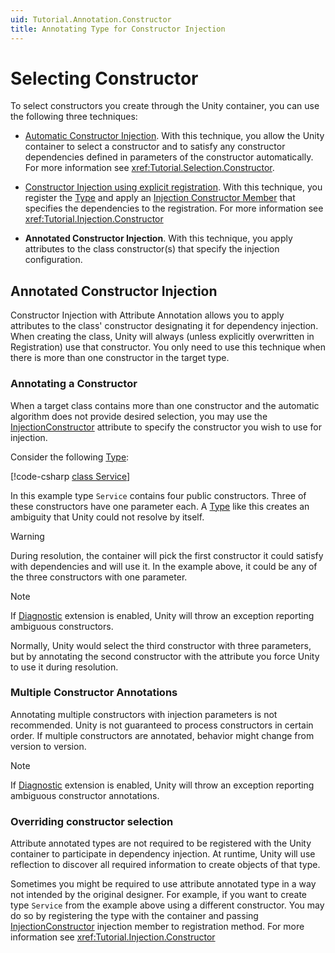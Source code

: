 ```yaml
---
uid: Tutorial.Annotation.Constructor
title: Annotating Type for Constructor Injection
---
```


# Selecting Constructor

To select constructors you create through the Unity container, you can use the following three techniques:

* [Automatic Constructor Injection](xref:Tutorial.Selection.Constructor). With this technique, you allow the Unity container to select a constructor and to satisfy any constructor dependencies defined in parameters of the constructor automatically. For more information see <xref:Tutorial.Selection.Constructor>.

* [Constructor Injection using explicit registration](xref:Tutorial.Injection.Constructor). With this technique, you register the [Type](xref:System.Type) and apply an [Injection Constructor Member](xref:Unity.Injection.InjectionConstructor) that specifies the dependencies to the registration. For more information see <xref:Tutorial.Injection.Constructor>

* **Annotated Constructor Injection**. With this technique, you apply attributes to the class constructor(s) that specify the injection configuration.

## Annotated Constructor Injection

Constructor Injection with Attribute Annotation allows you to apply attributes to the class' constructor designating it for dependency injection. When creating the class, Unity will always (unless explicitly overwritten in Registration) use that constructor. You only need to use this technique when there is more than one constructor in the target type.

### Annotating a Constructor

When a target class contains more than one constructor and the automatic algorithm does not provide desired selection, you may use the [InjectionConstructor](xref:Unity.InjectionConstructorAttribute) attribute to specify the constructor you wish to use for injection.

Consider the following [Type](xref:System.Type):

[!code-csharp [class Service](../../src/SpecificationTests/src/Constructor/Attribute/Setup.cs#class_service)]

In this example type `Service` contains four public constructors. Three of these constructors have one parameter each. A [Type](xref:System.Type) like this creates an ambiguity that Unity could not resolve by itself.

> [!WARNING]
> During resolution, the container will pick the first constructor it could satisfy with dependencies and will use it. In the example above, it could be any of the three constructors with one parameter.

> [!NOTE]
> If [Diagnostic](xref:Tutorial.Unity.Diagnostic) extension is enabled, Unity will throw an exception reporting ambiguous constructors.

Normally, Unity would select the third constructor with three parameters, but by annotating the second constructor with the attribute you force Unity to use it during resolution.

### Multiple Constructor Annotations

Annotating multiple constructors with injection parameters is not recommended. Unity is not guaranteed to process constructors in certain order. If multiple constructors are annotated, behavior might change from version to version.

> [!NOTE]
> If [Diagnostic](xref:Tutorial.Unity.Diagnostic) extension is enabled, Unity will throw an exception reporting ambiguous constructor annotations.

### Overriding constructor selection

Attribute annotated types are not required to be registered with the Unity container to participate in dependency injection. At runtime, Unity will use reflection to discover all required information to create objects of that type.

Sometimes you might be required to use attribute annotated type in a way not intended by the original designer. For example, if you want to create type `Service` from the example above using a different constructor. You may do so by registering the type with the container and passing [InjectionConstructor](xref:Unity.Injection.InjectionConstructor) injection member to registration method. For more information see <xref:Tutorial.Injection.Constructor>